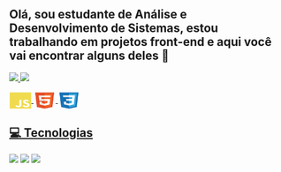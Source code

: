 ## Olá, sou estudante de Análise e Desenvolvimento de Sistemas, estou trabalhando em projetos front-end e aqui você vai encontrar alguns deles 🤍 
 <div>
  <a href="https://github.com/l-arruda">
  <img height="165em" src="https://github-readme-stats.vercel.app/api?username=l-arruda&show_icons=true&theme=dracula&include_all_commits=true&count_private=true"/>
  <img height="165em" src="https://github-readme-stats.vercel.app/api/top-langs/?username=l-arruda&layout=compact&langs_count=8&theme=dracula"/>
<div>
<div style="display: inline_block"><br>
  <img align="center" alt="Let-Js" height="30" width="40" src="https://raw.githubusercontent.com/devicons/devicon/master/icons/javascript/javascript-plain.svg">
  <img align="center" alt="Let-HTML" height="30" width="40" src="https://raw.githubusercontent.com/devicons/devicon/master/icons/html5/html5-original.svg">
  <img align="center" alt="Let-CSS" height="30" width="40" src="https://raw.githubusercontent.com/devicons/devicon/master/icons/css3/css3-original.svg">
</div>
  
  ## 💻 Tecnologias
  
  <div>
  <a href = "leticiavieiraarruda@gmail.com"><img src="https://img.shields.io/badge/-Gmail-%23EA4335?style=for-the-badge&logo=gmail&logoColor=white" target="_blank"></a>
  <a href="www.linkedin.com/in/letícia-arruda-" target="_blank"><img src="https://img.shields.io/badge/linkedin-%230A66C2.svg?&style=for-the-badge&logo=linkedin&logoColor=white" target="_blank"></a>
  <a href="https://codepen.io/l-arruda" target="_blank"><img src="https://img.shields.io/badge/-codepen-%23000000?&style=for-the-badge&logo=codepen&logoColor=white" target="_blank"></a>
</div>

